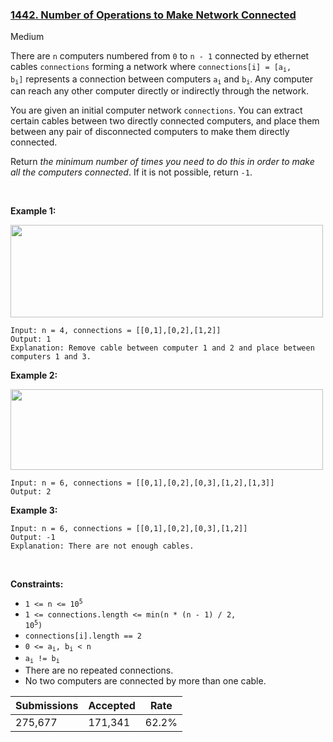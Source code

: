### [1442. Number of Operations to Make Network Connected](https://leetcode.com/problems/number-of-operations-to-make-network-connected/)

Medium

There are `` n `` computers numbered from `` 0 `` to `` n - 1 `` connected by ethernet cables `` connections `` forming a network where <code>connections[i] = [a<sub>i</sub>, b<sub>i</sub>]</code> represents a connection between computers <code>a<sub>i</sub></code> and <code>b<sub>i</sub></code>. Any computer can reach any other computer directly or indirectly through the network.

You are given an initial computer network `` connections ``. You can extract certain cables between two directly connected computers, and place them between any pair of disconnected computers to make them directly connected.

Return _the minimum number of times you need to do this in order to make all the computers connected_. If it is not possible, return `` -1 ``.

 

<strong class="example">Example 1:</strong>

<img alt="" src="https://assets.leetcode.com/uploads/2020/01/02/sample_1_1677.png" style="width: 500px; height: 148px;"/>

```
Input: n = 4, connections = [[0,1],[0,2],[1,2]]
Output: 1
Explanation: Remove cable between computer 1 and 2 and place between computers 1 and 3.
```

<strong class="example">Example 2:</strong>

<img alt="" src="https://assets.leetcode.com/uploads/2020/01/02/sample_2_1677.png" style="width: 500px; height: 129px;"/>

```
Input: n = 6, connections = [[0,1],[0,2],[0,3],[1,2],[1,3]]
Output: 2
```

<strong class="example">Example 3:</strong>

```
Input: n = 6, connections = [[0,1],[0,2],[0,3],[1,2]]
Output: -1
Explanation: There are not enough cables.
```

 

__Constraints:__

*   <code>1 <= n <= 10<sup>5</sup></code>
*   <code>1 <= connections.length <= min(n * (n - 1) / 2, 10<sup>5</sup>)</code>
*   `` connections[i].length == 2 ``
*   <code>0 <= a<sub>i</sub>, b<sub>i</sub> < n</code>
*   <code>a<sub>i</sub> != b<sub>i</sub></code>
*   There are no repeated connections.
*   No two computers are connected by more than one cable.

| Submissions    | Accepted     | Rate   |
| -------------- | ------------ | ------ |
| 275,677 | 171,341 | 62.2% |